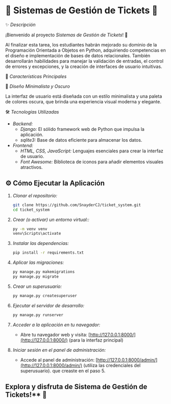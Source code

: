 # 🎁 Sistemas de Gestión de Tickets 🎉

✨ *Descripción*

¡Bienvenido al proyecto *Sistemas de Gestión de Tickets*! 🛒

Al finalizar esta tarea, los estudiantes habrán mejorado su dominio de la Programación Orientada a Objetos en Python, adquiriendo competencias
en el diseño e implementación de bases de datos relacionales. También desarrollarán habilidades para manejar la validación de entradas, el control
de errores y excepciones, y la creación de interfaces de usuario intuitivas.

🚀 *Características Principales*



🎨 *Diseño Minimalista y Oscuro*

La interfaz de usuario está diseñada con un estilo minimalista y una paleta de colores oscura, que brinda una experiencia visual moderna y elegante.

🛠️ *Tecnologías Utilizadas*

* *Backend:*
    * *Django:* El sólido framework web de Python que impulsa la aplicación.
    * *sqlite3:* Base de datos  eficiente para almacenar los datos.
* *Frontend:*
    * *HTML, CSS, JavaScript:* Lenguajes esenciales para crear la interfaz de usuario.
    * *Font Awesome:* Biblioteca de iconos para añadir elementos visuales atractivos.  

## ⚙️ Cómo Ejecutar la Aplicación

1. *Clonar el repositorio:*
   ```bash
   git clone https://github.com/SnayderCJ/ticket_system.git 
   cd ticket_system
   ```
    

3. *Crear (o activar) un entorno virtual::*
    ```bash
    py -m venv venv  
    venv\Scripts\activate 
    ```

4. *Instalar las dependencias:*
    ```bash
    pip install -r requirements.txt
    ```

5. *Aplicar las migraciones:*
    ```bash
    py manage.py makemigrations
    py manage.py migrate
    ```

6. *Crear un superusuario:*
    ```bash
    py manage.py createsuperuser
    ```

7. *Ejecutar el servidor de desarrollo:*
    ```bash
    py manage.py runserver
    ```

8. *Acceder a la aplicación en tu navegador:*
    
    *   Abre tu navegador web y visita: [http://127.0.0.1:8000/](http://127.0.0.1:8000/) (para la interfaz principal)
    

9. *Iniciar sesión en el panel de administración:*
    
    *   Accede al panel de administración: [http://127.0.0.1:8000/admin/](http://127.0.0.1:8000/admin/) (utiliza las credenciales del superusuario). que creaste en el paso 5.
    

## Explora y disfruta de Sistema de Gestión de Tickets!** 🎉
